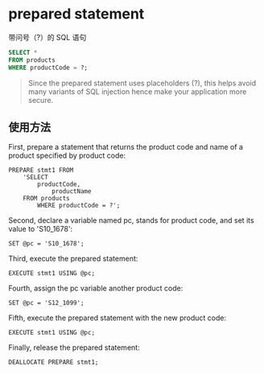 # prepared statement


带问号（?）的 SQL 语句

```sql
SELECT *
FROM products
WHERE productCode = ?;
```

>Since the prepared statement uses placeholders (?), this helps avoid many variants of SQL injection hence make your application more secure.


## 使用方法


First, prepare a statement that returns the product code and name of a product specified by product code:

```
PREPARE stmt1 FROM
	'SELECT
   	    productCode,
            productName
	FROM products
        WHERE productCode = ?';
```

Second, declare a variable named pc, stands for product code, and set its value to 'S10_1678':

```
SET @pc = 'S10_1678';
```

Third, execute the prepared statement:

```
EXECUTE stmt1 USING @pc;
```

Fourth, assign the pc variable another product code:

```
SET @pc = 'S12_1099';
```

Fifth, execute the prepared statement with the new product code:

```
EXECUTE stmt1 USING @pc;
```

Finally, release the prepared statement:

```
DEALLOCATE PREPARE stmt1;
```
